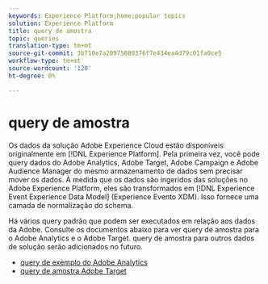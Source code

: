 ```yaml
---
keywords: Experience Platform;home;popular topics
solution: Experience Platform
title: query de amostra
topic: queries
translation-type: tm+mt
source-git-commit: 3b710e7a20975880376f7e434ea4d79c01fa0ce5
workflow-type: tm+mt
source-wordcount: '120'
ht-degree: 0%

---
```



# query de amostra

Os dados da solução Adobe Experience Cloud estão disponíveis originalmente em [!DNL Experience Platform]. Pela primeira vez, você pode query dados do Adobe Analytics, Adobe Target, Adobe Campaign e Adobe Audience Manager do mesmo armazenamento de dados sem precisar mover os dados. À medida que os dados são ingeridos das soluções no Adobe Experience Platform, eles são transformados em [!DNL Experience Event Experience Data Model] (Experience Evento XDM). Isso fornece uma camada de normalização do schema.

Há vários query padrão que podem ser executados em relação aos dados da Adobe. Consulte os documentos abaixo para ver query de amostra para o Adobe Analytics e o Adobe Target. query de amostra para outros dados de solução serão adicionados no futuro.

- [query de exemplo do Adobe Analytics](adobe-analytics.md)
- [query de amostra Adobe Target](adobe-target.md)
